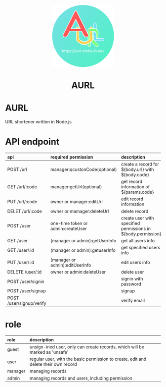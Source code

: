 <div align="center">
	<img src="./icon.png" alt="AURL" width=200>
	<h1>AURL</h1>
</div>

# AURL
URL shortener written in Node.js  

# API endpoint
| api                      | required permission                | description                                                  |
| :---                     | :---                               | :---                                                         |
| POST /url                | manager:qcustonCode(optional)      | create a record for ${body.url} with ${body.code}            |
| GET /url/:code           | manager:getUrl(optional)           | get record information of ${params.code}                     |
| PUT /url/:code           | owner or manager:editUrl           | edit record information                                      |
| DELET /url/:code         | owner or mamager:deleteUrl         | delete record                                                |
| POST /user               | one-time token or admin:createUser | create user with specified permissions in ${body.permission} |
| GET /user                | (manager or admin):getUserInfo     | get all users info                                           |
| GET /user/:id            | (manager or admin):getuserInfo     | get specified users info                                     |
| PUT /user/:id            | (manager or admin):editUserInfo    | edit users info                                              |
| DELETE /user/:id         | owner or admin:deleteUser          | delete user                                                  |
| POST /user/signin        |                                    | signin with password                                         |
| POST /user/signup        |                                    | signup                                                       |
| POST /user/signup/verify |                                    | verify email                                                 |

# role
| role    | description                                                                         |
| :---    | :---                                                                                |
| guest   | unsign-ined user, only can create records, which will be marked as 'unsafe'         |
| user    | regular user, with the basic permission to create, edit and delete their own record |
| manager | managing records                                                                    |
| admin   | managing records and users, including permission                                    |
